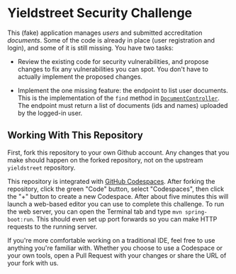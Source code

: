 # Yieldstreet Security Challenge

This (fake) application manages _users_ and submitted accreditation _documents_. Some of the code is already in place (user registration and login), and some of it is still missing. You have two tasks:

- Review the existing code for security vulnerabilities, and propose changes to fix any vulnerabilities you can spot. You don't have to actually implement the proposed changes.

- Implement the one missing feature: the endpoint to list user documents. This is the implementation of the `find` method in [`DocumentController`](src/main/java/com/yieldstreet/challenges/security/document/DocumentController.java). The endpoint must return a list of documents (ids and names) uploaded by the logged-in user.

## Working With This Repository

First, fork this repository to your own Github account. Any changes that you make should happen on the forked repository, not on the upstream `yieldstreet` repository.

This repository is integrated with [GitHub Codespaces][1]. After forking the repository, click the green "Code" button, select "Codespaces", then click the "+" button to create a new Codespace. After about five minutes this will launch a web-based editor you can use to complete this challenge. To run the web server, you can open the Terminal tab and type `mvn spring-boot:run`. This should even set up port forwards so you can make HTTP requests to the running server.

If you're more comfortable working on a traditional IDE, feel free to use anything you're familiar with. Whether you choose to use a Codespace or your own tools, open a Pull Request with your changes or share the URL of your fork with us.

[1]: https://github.com/features/codespaces

